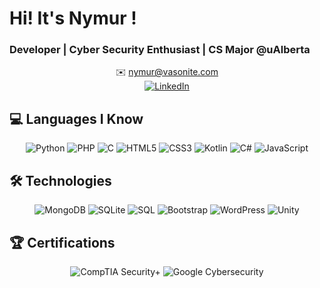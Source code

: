 # Hi! It's Nymur ! 
### Developer | Cyber Security Enthusiast | CS Major @uAlberta
<p align="center">
    ✉️ <a href="mailto:nymur@vasonite.com">nymur@vasonite.com</a>  
    <br>
    <a href="https://www.linkedin.com/in/nymur-rahman-n-24b9ba265/" target="_blank">
        <img src="https://img.shields.io/badge/LinkedIn-0A66C2?style=for-the-badge&logo=linkedin&logoColor=white" alt="LinkedIn">
    </a>
</p>

## 💻 Languages I Know
<p align="center">
    <img src="https://img.shields.io/badge/Python-3776AB?style=for-the-badge&logo=python&logoColor=white" alt="Python">
    <img src="https://img.shields.io/badge/PHP-777BB4?style=for-the-badge&logo=php&logoColor=white" alt="PHP">
    <img src="https://img.shields.io/badge/C-A8B9CC?style=for-the-badge&logo=c&logoColor=white" alt="C">
    <img src="https://img.shields.io/badge/HTML5-E34F26?style=for-the-badge&logo=html5&logoColor=white" alt="HTML5">
    <img src="https://img.shields.io/badge/CSS3-1572B6?style=for-the-badge&logo=css3&logoColor=white" alt="CSS3">
    <img src="https://img.shields.io/badge/Kotlin-0095D5?style=for-the-badge&logo=kotlin&logoColor=white" alt="Kotlin">
    <img src="https://img.shields.io/badge/C%23-239120?style=for-the-badge&logo=csharp&logoColor=white" alt="C#">
    <img src="https://img.shields.io/badge/JavaScript-F7DF1E?style=for-the-badge&logo=javascript&logoColor=black" alt="JavaScript">
</p>



## 🛠️ Technologies
<p align="center">
    <img src="https://img.shields.io/badge/MongoDB-47A248?style=for-the-badge&logo=mongodb&logoColor=white" alt="MongoDB">
    <img src="https://img.shields.io/badge/SQLite-003B57?style=for-the-badge&logo=sqlite&logoColor=white" alt="SQLite">
    <img src="https://img.shields.io/badge/SQL-003B57?style=for-the-badge&logo=databricks&logoColor=white" alt="SQL">
    <img src="https://img.shields.io/badge/Bootstrap-563D7C?style=for-the-badge&logo=bootstrap&logoColor=white" alt="Bootstrap">
    <img src="https://img.shields.io/badge/WordPress-21759B?style=for-the-badge&logo=wordpress&logoColor=white" alt="WordPress">
    <img src="https://img.shields.io/badge/Unity-000000?style=for-the-badge&logo=unity&logoColor=white" alt="Unity">
</p>



## 🏆 Certifications
<p align="center">
    <img src="https://img.shields.io/badge/CompTIA%20Security+-Certified-red?style=for-the-badge&logo=comptia&logoColor=white" alt="CompTIA Security+">
    <img src="https://img.shields.io/badge/Google%20Cybersecurity-Certificate-green?style=for-the-badge&logo=google&logoColor=white" alt="Google Cybersecurity">
</p>



